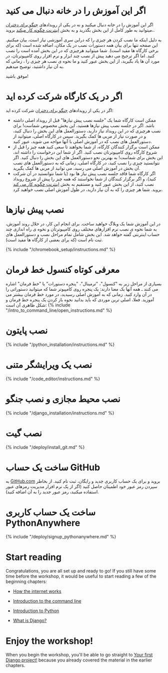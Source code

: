 # اگر این آموزش را در خانه دنبال می کنید

اگر این آموزش را در خانه دنبال میکنید و نه در یکی از رویدادهای [جنگو برای دختران](https://djangogirls.org/events/) ،میتوانید به طور کامل از این بخش بگذرید و به بخش [اینترنت چگونه کار میکند](../how_the_internet_works/README.md) بروید.

به دلیل اینکه ما نصب کردن هر چیزی را که دراین سری آموزشی نیاز است، بیان میکنیم. این صفحه تنها برای بیان همه دستورات نصب در یک مکان، اضافه شده است (که برای برخی کارگاه ها مفید است). شما میتوانید هرچیزی که در این بخش آمده است را نصب کنید. اما اگر ترجیح می دهید پیش از نصب چند ابزار و نرم افزار روی کامپیوترتان، در مورد آن ها یاد بگیرید، از این بخش عبور کنید و ما نحوه ی نصب هر چیزی را ، زمانی که به آن نیاز داشتید، توضیح میدهیم.

موفق باشید!

# اگر در یک کارگاه شرکت کرده اید

اگر در یکی از رویدادهای [جنگو برای دختران](https://djangogirls.org/events/) شرکت کرده اید:

* ممکن است کارگاه شما یک "جلسه نصب پیش نیازها" قبل از رویداد اصلی داشته باشد. اگر در جلسه نصب پیش نیازها هستید، این بخش مخصوص شماست! برای نصب هرچیزی که در این رویداد نیاز دارید، دستورالعمل های این بخش را دنبال کنید، و در صورت نیاز از مربی ها کمک بگیرید. سپس در کارگاه اصلی، میتوانید از دستورالعمل های نصب که در آموزش اصلی با آنها مواجه می شوید، عبور کنید.
* ممکن است برگزار کنندگان کارگاه، از شما بخواهند تا سعی کنید همه چیز را قبل از شروع کارگاه روی کامپیوترتان نصب کنید. اگر از شما این درخواست را داشته اند، این بخش برای شماست! به بهترین نحو دستورالعمل های این بخش را دنبال کنید. اگر نتوانستید چیزی را نصب کنید، در کارگاه اصلی، زمانی که به دستورالعمل های نصب آن بخش در آموزش اصلی می رسید، می توانید از مربی ها کمک بگیرید.
* اگر کارگاه شما فاقد جلسه نصب پیش نیاز ها بود (یا شما نتوانستید در آن شرکت کنید)، و اگر برگزار کنندگان از شما نخواستند که همه چیز را پیش از شروع رویداد نصب کنید، از این بخش عبور کنید و مستقیم به بخش [ اینترنت چگونه کار می کند](../how_the_internet_works/README.md) بروید. شما هر چیزی را که به آن نیاز دارید، در طول آموزش اصلی نصب خواهید کرد.

# نصب پیش نیازها

در این آموزش شما یک وبلاگ خواهید ساخت. برای انجام این کار، در خلال روند آموزش، به شما نحوه ی نصب نرم افزارهای مختلف روی کامپیوترتان و نحوه ی راه اندازی چند حساب اینترنتی گفته خواهد شد. این بخش شامل تمام مراحل نصب و دستورالعمل های ثبت نام است (که برای بعضی از کارگاه ها مفید است).

<!--sec data-title="Chromebook setup (if you're using one)"
data-id="chromebook_setup" data-collapse=true ces--> {% include "/chromebook_setup/instructions.md" %} 

<!--endsec-->

# معرفی کوتاه کنسول خط فرمان

بسیاری از مراحل زیر به "کنسول"، "ترمینال"، "پنجره دستورات" یا "خط فرمان" اشاره می کنند ـ همه آنها یک معنا دارند: یک پنجره روی کامپیوتر شما که میتوانید دستوراتی را در آن وارد کنید. زمانی که به آموزش اصلی رسیدید، در مورد خط فرمان بیشتر می آموزید. فعلا، اصلی ترین موردی که باید بدانید نحوه باز کردن یک پنجره خط فرمان و شکل ظاهری آن است: {% include "/intro_to_command_line/open_instructions.md" %}

# نصب پایتون

{% include "/python_installation/instructions.md" %}

# نصب یک ویرایشگر متنی

{% include "/code_editor/instructions.md" %}

# نصب محیط مجازی و نصب جنگو

{% include "/django_installation/instructions.md" %}

# نصب گیت

{% include "/deploy/install_git.md" %}

# ساخت یک حساب GitHub

به [GitHub.com](https://www.github.com) بروید و برای یک حساب کاربری جدید و رایگان،‌ ثبت نام کنید. از بخاطر سپردن رمز عبور خود اطمینان حاصل کنید (اگر از یک نرم افزار مدیریت رمزهای عبور استفاده میکنید، رمز عبور جدید را به آن اضافه کنید).

# ساخت یک حساب کاربری PythonAnywhere

{% include "/deploy/signup_pythonanywhere.md" %}

# Start reading

Congratulations, you are all set up and ready to go! If you still have some time before the workshop, it would be useful to start reading a few of the beginning chapters:

* [How the internet works](../how_the_internet_works/README.md)

* [Introduction to the command line](../intro_to_command_line/README.md)

* [Introduction to Python](../python_introduction/README.md)

* [What is Django?](../django/README.md)

# Enjoy the workshop!

When you begin the workshop, you'll be able to go straight to [Your first Django project!](../django_start_project/README.md) because you already covered the material in the earlier chapters.